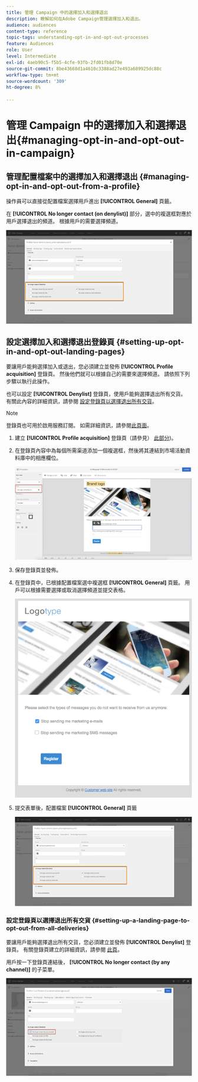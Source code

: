 ```yaml
---
title: 管理 Campaign 中的選擇加入和選擇退出
description: 瞭解如何在Adobe Campaign管理選擇加入和退出。
audience: audiences
content-type: reference
topic-tags: understanding-opt-in-and-opt-out-processes
feature: Audiences
role: User
level: Intermediate
exl-id: 4aeb90c5-f5b5-4cfe-93fb-2fd01fb8d70e
source-git-commit: 8be43668d1a4610c3388ad27e493a689925dc88c
workflow-type: tm+mt
source-wordcount: '309'
ht-degree: 8%

---
```


# 管理 Campaign 中的選擇加入和選擇退出{#managing-opt-in-and-opt-out-in-campaign}

## 管理配置檔案中的選擇加入和選擇退出 {#managing-opt-in-and-opt-out-from-a-profile}

操作員可以直接從配置檔案選擇用戶進出 **[!UICONTROL General]** 頁籤。

在 **[!UICONTROL No longer contact (on denylist)]** 部分，選中的複選框對應於用戶選擇退出的頻道。 根據用戶的需要選擇頻道。

![](assets/optin_landingpage_3.png)

## 設定選擇加入和選擇退出登錄頁 {#setting-up-opt-in-and-opt-out-landing-pages}

要讓用戶能夠選擇加入或退出，您必須建立並發佈 **[!UICONTROL Profile acquisition]** 登錄頁。 然後他們就可以根據自己的需要來選擇頻道。 請依照下列步驟以執行此操作。

也可以設定 **[!UICONTROL Denylist]** 登錄頁，使用戶能夠選擇退出所有交貨。 有關此內容的詳細資訊，請參閱 [設定登錄頁以選擇退出所有交貨](#setting-up-a-landing-page-to-opt-out-from-all-deliveries)。

>[!NOTE]
>
>登錄頁也可用於啟用服務訂閱。 如需詳細資訊，請參閱[此頁面](../../channels/using/configuring-landing-page.md#linking-a-landing-page-to-a-service)。

1. 建立 **[!UICONTROL Profile acquisition]** 登錄頁（請參見） [此部分](../../channels/using/getting-started-with-landing-pages.md))。
1. 在登錄頁內容中為每個所需渠道添加一個複選框，然後將其連結到市場活動資料庫中的相應欄位。

   ![](assets/optin_landingpage_1.png)

1. 保存登錄頁並發佈。
1. 在登錄頁中，已根據配置檔案選中複選框 **[!UICONTROL General]** 頁籤。 用戶可以根據需要選擇或取消選擇頻道並提交表格。

   ![](assets/optin_landingpage_2.png)

1. 提交表單後，配置檔案 **[!UICONTROL General]** 頁籤

   ![](assets/optin_landingpage_3.png)

### 設定登錄頁以選擇退出所有交貨 {#setting-up-a-landing-page-to-opt-out-from-all-deliveries}

要讓用戶能夠選擇退出所有交貨，您必須建立並發佈 **[!UICONTROL Denylist]** 登錄頁。 有關登錄頁建立的詳細資訊，請參閱 [此頁](../../channels/using/getting-started-with-landing-pages.md)。

用戶按一下登錄頁連結後， **[!UICONTROL No longer contact (by any channel)]** 的子菜單。

![](assets/blocklisting_allchannels.png)
